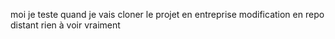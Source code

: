 moi je teste quand je vais cloner le projet en entreprise
modification en repo distant
rien à voir vraiment
